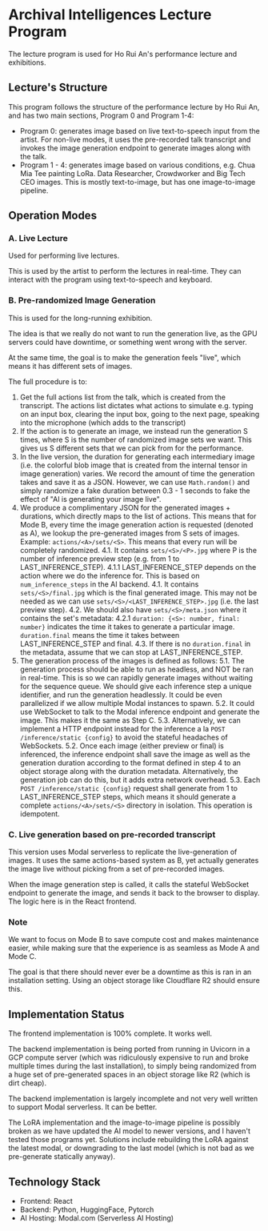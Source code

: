 # Archival Intelligences Lecture Program

The lecture program is used for Ho Rui An's performance lecture and exhibitions.

## Lecture's Structure

This program follows the structure of the performance lecture by Ho Rui An, and has two main sections, Program 0 and Program 1-4:

- Program 0: generates image based on live text-to-speech input from the artist.
  For non-live modes, it uses the pre-recorded talk transcript and invokes the
  image generation endpoint to generate images along with the talk.
- Program 1 - 4: generates image based on various conditions,
  e.g. Chua Mia Tee painting LoRa. Data Researcher, Crowdworker and Big Tech CEO images. This is mostly text-to-image, but has one image-to-image pipeline.

## Operation Modes

### A. Live Lecture

Used for performing live lectures.

This is used by the artist to perform the lectures in real-time. They can interact with the program using text-to-speech and keyboard.

### B. Pre-randomized Image Generation

This is used for the long-running exhibition.

The idea is that we really do not want to run the generation live,
as the GPU servers could have downtime, or something went wrong with the server.

At the same time, the goal is to make the generation feels "live",
which means it has different sets of images.

The full procedure is to:

1. Get the full actions list from the talk, which is created from the transcript. The actions list dictates what actions to simulate e.g. typing on an input box, clearing the input box, going to the next page, speaking into the microphone (which adds to the transcript)
2. If the action is to generate an image, we instead run the generation S times, where S is the number of randomized image sets we want. This gives us S different sets that we can pick from for the performance.
3. In the live version, the duration for generating each intermediary image (i.e. the colorful blob image that is created from the internal tensor in image generation) varies. We record the amount of time the generation takes and save it as a JSON. However, we can use `Math.random()` and simply randomize a fake duration between 0.3 - 1 seconds to fake the effect of "AI is generating your image live".
4. We produce a complimentary JSON for the generated images + durations, which directly maps to the list of actions. This means that for Mode B, every time the image generation action is requested (denoted as A), we lookup the pre-generated images from S sets of images. Example: `actions/<A>/sets/<S>`. This means that every run will be completely randomized.
   4.1. It contains `sets/<S>/<P>.jpg` where P is the number of inference preview step (e.g. from 1 to LAST_INFERENCE_STEP).
   4.1.1 LAST_INFERENCE_STEP depends on the action where we do the inference for. This is based on `num_inference_steps` in the AI backend.
   4.1. It contains `sets/<S>/final.jpg` which is the final generated image. This may not be needed as we can use `sets/<S>/<LAST_INFERENCE_STEP>.jpg` (i.e. the last preview step).
   4.2. We should also have `sets/<S>/meta.json` where it contains the set's metadata:
   4.2.1 `duration: {<S>: number, final: number}` indicates the time it takes to generate a particular image. `duration.final` means the time it takes between LAST_INFERENCE_STEP and final.
   4.3. If there is no `duration.final` in the metadata, assume that we can stop at LAST_INFERENCE_STEP.
5. The generation process of the images is defined as follows:
   5.1. The generation process should be able to run as headless, and NOT be ran in real-time. This is so we can rapidly generate images without waiting for the sequence queue. We should give each inference step a unique identifier, and run the generation headlessly. It could be even parallelized if we allow multiple Modal instances to spawn.
   5.2. It could use WebSocket to talk to the Modal inference endpoint and generate the image. This makes it the same as Step C.
   5.3. Alternatively, we can implement a HTTP endpoint instead for the inference a la `POST /inference/static {config}` to avoid the stateful headaches of WebSockets.
   5.2. Once each image (either preview or final) is inferenced, the inference endpoint shall save the image as well as the generation duration according to the format defined in step 4 to an object storage along with the duration metadata. Alternatively, the generation job can do this, but it adds extra network overhead.
   5.3. Each `POST /inference/static {config}` request shall generate from 1 to LAST_INFERENCE_STEP steps, which means it should generate a complete `actions/<A>/sets/<S>` directory in isolation. This operation is idempotent.

### C. Live generation based on pre-recorded transcript

This version uses Modal serverless to replicate the live-generation of images. It uses the same actions-based system as B, yet actually generates the image live without picking from a set of pre-recorded images.

When the image generation step is called, it calls the stateful WebSocket endpoint to generate the image, and sends it back to the browser to display. The logic here is in the React frontend.

### Note

We want to focus on Mode B to save compute cost and makes maintenance easier, while making sure that the experience is as seamless as Mode A and Mode C.

The goal is that there should never ever be a downtime as this is ran in an installation setting. Using an object storage like Cloudflare R2 should ensure this.

## Implementation Status

The frontend implementation is 100% complete. It works well.

The backend implementation is being ported from running in Uvicorn in a GCP compute server (which was ridiculously expensive to run and broke multiple times during the last installation), to simply being randomized from a huge set of pre-generated spaces in an object storage like R2 (which is dirt cheap).

The backend implementation is largely incomplete and not very well written to support Modal serverless. It can be better.

The LoRA implementation and the image-to-image pipeline is possibly broken as we have updated the AI model to newer versions, and I haven't tested those programs yet. Solutions include rebuilding the LoRA against the latest modal, or downgrading to the last model (which is not bad as we pre-generate statically anyway).

## Technology Stack

- Frontend: React
- Backend: Python, HuggingFace, Pytorch
- AI Hosting: Modal.com (Serverless AI Hosting)
